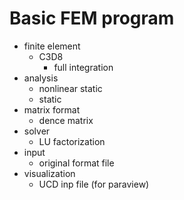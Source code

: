 # Basic FEM program

- finite element
    - C3D8
        - full integration
- analysis
    - nonlinear static
    - static
- matrix format
    - dence matrix
- solver
    - LU factorization
- input
    - original format file
- visualization
    - UCD inp file (for paraview)
